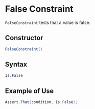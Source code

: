 # False Constraint

`FalseConstraint` tests that a value is false.

## Constructor

```csharp
FalseConstraint()
```

## Syntax

```csharp
Is.False
```

## Example of Use

```csharp
Assert.That(condition, Is.False);
```
